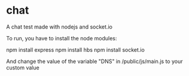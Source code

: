 chat
====

A chat test made with nodejs and socket.io

To run, you have to install the node modules:

npm install express
npm install hbs
npm install socket.io

And change the value of the variable "DNS" in /public/js/main.js to your custom value
